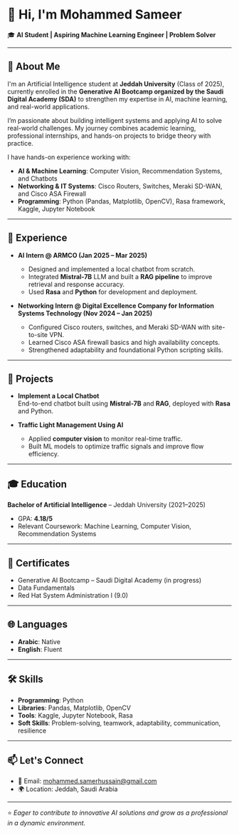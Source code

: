 # 👋 Hi, I'm Mohammed Sameer

🎓 **AI Student | Aspiring Machine Learning Engineer | Problem Solver**

---

## 🌟 About Me
I'm an Artificial Intelligence student at **Jeddah University** (Class of 2025), currently enrolled in the **Generative AI Bootcamp organized by the Saudi Digital Academy (SDA)** to strengthen my expertise in AI, machine learning, and real-world applications.  

I’m passionate about building intelligent systems and applying AI to solve real-world challenges. My journey combines academic learning, professional internships, and hands-on projects to bridge theory with practice.  

I have hands-on experience working with:
- **AI & Machine Learning**: Computer Vision, Recommendation Systems, and Chatbots  
- **Networking & IT Systems**: Cisco Routers, Switches, Meraki SD-WAN, and Cisco ASA Firewall  
- **Programming**: Python (Pandas, Matplotlib, OpenCV), Rasa framework, Kaggle, Jupyter Notebook  

---

## 💼 Experience
- **AI Intern @ ARMCO (Jan 2025 – Mar 2025)**  
  - Designed and implemented a local chatbot from scratch.  
  - Integrated **Mistral-7B** LLM and built a **RAG pipeline** to improve retrieval and response accuracy.  
  - Used **Rasa** and **Python** for development and deployment.  

- **Networking Intern @ Digital Excellence Company for Information Systems Technology (Nov 2024 – Jan 2025)**  
  - Configured Cisco routers, switches, and Meraki SD-WAN with site-to-site VPN.  
  - Learned Cisco ASA firewall basics and high availability concepts.  
  - Strengthened adaptability and foundational Python scripting skills.  

---

## 🚀 Projects
- **Implement a Local Chatbot**  
  End-to-end chatbot built using **Mistral-7B** and **RAG**, deployed with **Rasa** and Python.  

- **Traffic Light Management Using AI**  
  - Applied **computer vision** to monitor real-time traffic.  
  - Built ML models to optimize traffic signals and improve flow efficiency.  

---

## 🎓 Education
**Bachelor of Artificial Intelligence** – Jeddah University (2021–2025)  
- GPA: **4.18/5**  
- Relevant Coursework: Machine Learning, Computer Vision, Recommendation Systems  

---

## 📜 Certificates
- Generative AI Bootcamp – Saudi Digital Academy (in progress)  
- Data Fundamentals  
- Red Hat System Administration I (9.0)  

---

## 🌐 Languages
- **Arabic**: Native  
- **English**: Fluent  

---

## 🛠️ Skills
- **Programming**: Python  
- **Libraries**: Pandas, Matplotlib, OpenCV  
- **Tools**: Kaggle, Jupyter Notebook, Rasa  
- **Soft Skills**: Problem-solving, teamwork, adaptability, communication, resilience  

---

## 📫 Let's Connect
- 📧 Email: [mohammed.samerhussain@gmail.com](mailto:mohammed.samerhussain@gmail.com)  
- 🌍 Location: Jeddah, Saudi Arabia  

---

⭐ *Eager to contribute to innovative AI solutions and grow as a professional in a dynamic environment.*  
